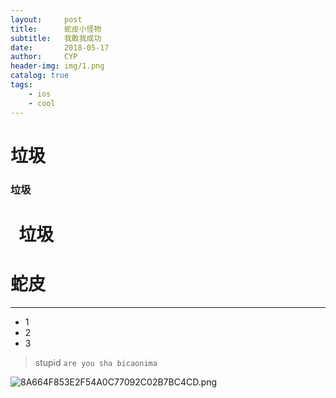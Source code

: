 ```yaml
---
layout:     post                   
title:      蛇皮小怪物             
subtitle:   我敢我成功 
date:       2018-05-17            
author:     CYP                      
header-img: img/1.png    
catalog: true                       
tags:                               
    - ios
    - cool
---
```

# 垃圾 #

###    垃圾
#    垃圾
蛇皮
====
***
* 1
* 2
* 3
>stupid
`are you sha bicaonima` 

![8A664F853E2F54A0C77092C02B7BC4CD.png](https://i.loli.net/2018/05/17/5afd7ab3ccd9b.png)


